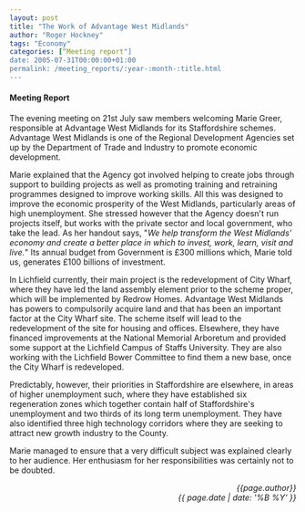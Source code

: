 ```yaml
---
layout: post
title: "The Work of Advantage West Midlands"
author: "Roger Hockney"
tags: "Economy"
categories: [“Meeting report"]
date: 2005-07-31T00:00:00+01:00
permalink: /meeting_reports/:year-:month-:title.html
---
```

#### Meeting Report ####

The evening meeting on 21st July saw members welcoming Marie Greer, responsible at Advantage West Midlands for its Staffordshire schemes. Advantage West Midlands is one of the Regional Development Agencies set up by the Department of Trade and Industry to promote economic development. 

Marie explained that the Agency got involved helping to create jobs through support to building projects as well as promoting training and retraining programmes designed to improve working skills. All this was designed to improve the economic prosperity of the West Midlands, particularly areas of high unemployment. She stressed however that the Agency doesn't run projects itself, but works with the private sector and local government, who take the lead. As her handout says, "*We help transform the West Midlands' economy and create a better place in which to invest, work, learn, visit and live.*" Its annual budget from Government is £300 millions which, Marie told us, generates £100 billions of investment. 

In Lichfield currently, their main project is the redevelopment of City Wharf, where they have led the land assembly element prior to the scheme proper, which will be implemented by Redrow Homes. Advantage West Midlands has powers to compulsorily acquire land and that has been an important factor at the City Wharf site. The scheme itself will lead to the redevelopment of the site for housing and offices. Elsewhere, they have financed improvements at the National Memorial Arboretum and provided some support at the Lichfield Campus of Staffs University. They are also working with the Lichfield Bower Committee to find them a new base, once the City Wharf is redeveloped. 

Predictably, however, their priorities in Staffordshire are elsewhere, in areas of higher unemployment such, where they have established six regeneration zones which together contain half of Staffordshire's unemployment and two thirds of its long term unemployment. They have also identified three high technology corridors where they are seeking to attract new growth industry to the County. 

Marie managed to ensure that a very difficult subject was explained clearly to her audience. Her enthusiasm for her responsibilities was certainly not to be doubted.

<p align="right"><i> {{page.author}} <br> {{ page.date | date: '%B %Y' }} </i></p>
